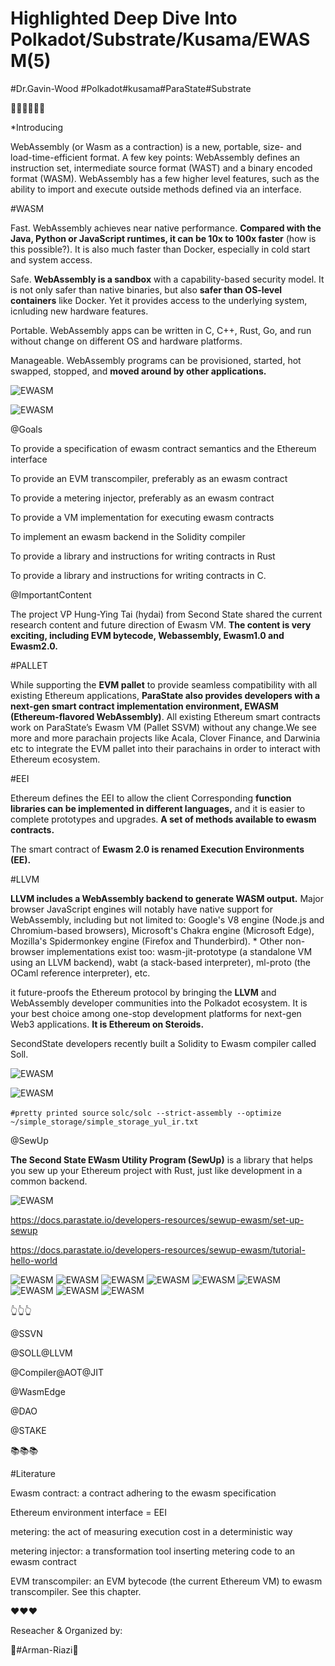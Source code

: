 # Highlighted Deep Dive Into Polkadot/Substrate/Kusama/EWASM(5)

#Dr.Gavin-Wood #Polkadot#kusama#ParaState#Substrate

👩‍🏫👩‍🏫👩‍🏫

*Introducing

WebAssembly (or Wasm as a contraction) is a new, portable, size- and load-time-efficient format. A few key points: WebAssembly defines an instruction set, intermediate source format (WAST) and a binary encoded format (WASM). WebAssembly has a few higher level features, such as the ability to import and execute outside methods defined via an interface.

#WASM

Fast. WebAssembly achieves near native performance. **Compared with the Java, Python or JavaScript runtimes, it can be 10x to 100x faster** (how is this possible?). It is also much faster than Docker, especially in cold start and system access.

Safe. **WebAssembly is a sandbox** with a capability-based security model. It is not only safer than native binaries, but also **safer than OS-level containers** like Docker. Yet it provides access to the underlying system, icnluding new hardware features.

Portable. WebAssembly apps can be written in C, C++, Rust, Go, and run without change on different OS and hardware platforms.

Manageable. WebAssembly programs can be provisioned, started, hot swapped, stopped, and **moved around by other applications.**


![EWASM](https://cdn.rcimg.net/arman-riazi-science/591674c4/c73b32d67af1318276dd9888e75c8ca8.png)

![EWASM](https://cdn.rcimg.net/arman-riazi-science/591674c4/070dd66796872ae6e3dc63c77176a748.png)


@Goals

To provide a specification of ewasm contract semantics and the Ethereum interface

To provide an EVM transcompiler, preferably as an ewasm contract

To provide a metering injector, preferably as an ewasm contract

To provide a VM implementation for executing ewasm contracts

To implement an ewasm backend in the Solidity compiler

To provide a library and instructions for writing contracts in Rust

To provide a library and instructions for writing contracts in C.

@ImportantContent

The project VP Hung-Ying Tai (hydai) from Second State shared the current research content and future direction of Ewasm VM. **The content is very exciting, including EVM bytecode, Webassembly, Ewasm1.0 and Ewasm2.0.**

#PALLET

While supporting the **EVM pallet** to provide seamless compatibility with all existing Ethereum applications, **ParaState also provides developers with a next-gen smart contract implementation environment, EWASM (Ethereum-flavored WebAssembly)**. All existing Ethereum smart contracts work on ParaState’s Ewasm VM (Pallet SSVM) without any change.We see more and more parachain projects like Acala, Clover Finance, and Darwinia etc to integrate the EVM pallet into their parachains in order to interact with Ethereum ecosystem.

#EEI

Ethereum defines the EEI to allow the client Corresponding **function libraries can be implemented in different languages,** and it is easier to complete prototypes and upgrades. **A set of methods available to ewasm contracts.**

The smart contract of **Ewasm 2.0 is renamed Execution Environments (EE).**

#LLVM 

**LLVM includes a WebAssembly backend to generate WASM output.** Major browser JavaScript engines will notably have native support for WebAssembly, including but not limited to: Google's V8 engine (Node.js and Chromium-based browsers), Microsoft's Chakra engine (Microsoft Edge), Mozilla's Spidermonkey engine (Firefox and Thunderbird). * Other non-browser implementations exist too: wasm-jit-prototype (a standalone VM using an LLVM backend), wabt (a stack-based interpreter), ml-proto (the OCaml reference interpreter), etc.

it future-proofs the Ethereum protocol by bringing the **LLVM** and WebAssembly developer communities into the Polkadot ecosystem. It is your best choice among one-stop development platforms for next-gen Web3 applications. **It is Ethereum on Steroids.**

SecondState developers recently built a Solidity to Ewasm compiler called Soll.

 
![EWASM](https://cdn.rcimg.net/arman-riazi-science/591674c4/b7c9671dd8b831841383864f615382e4.png)

![EWASM](https://cdn.rcimg.net/arman-riazi-science/591674c4/54616ed0162c79fb98ff115bf19525c1.png)

```#pretty printed source```
```solc/solc --strict-assembly --optimize ~/simple_storage/simple_storage_yul_ir.txt```


@SewUp

**The Second State EWasm Utility Program (SewUp)** is a library that helps you sew up your Ethereum project with Rust, just like development in a common backend. 

 ![EWASM](https://cdn.rcimg.net/arman-riazi-science/591674c4/abef4b5add46893a5c5be2fb268b62d2.png)


https://docs.parastate.io/developers-resources/sewup-ewasm/set-up-sewup

https://docs.parastate.io/developers-resources/sewup-ewasm/tutorial-hello-world

![EWASM](https://cdn.rcimg.net/arman-riazi-science/591674c4/e120f04193d2f6aed497d0d10a40224e.png)
![EWASM](https://cdn.rcimg.net/arman-riazi-science/591674c4/90ad2987d86671619e2d1bf735dd5e72.png)
![EWASM](https://cdn.rcimg.net/arman-riazi-science/591674c4/d91df8b7d7070ab7f89c24b3cd55fdca.png)
![EWASM](https://cdn.rcimg.net/arman-riazi-science/591674c4/be4efe44a8ae3e6bbcc280391474df13.png)
![EWASM](https://cdn.rcimg.net/arman-riazi-science/591674c4/50949cc1c0fd9fb462cb58a13f8eec63.png)
![EWASM](https://cdn.rcimg.net/arman-riazi-science/591674c4/ca5ffce8589408fbb9e6be6333fea98a.png)
![EWASM](https://cdn.rcimg.net/arman-riazi-science/591674c4/ab9c3bebfeb31b6343c3ed68edb758bd.png)
![EWASM](https://cdn.rcimg.net/arman-riazi-science/591674c4/d52c2ff932d4582064f7257deac68339.png)
![EWASM](https://cdn.rcimg.net/arman-riazi-science/591674c4/0a07bafd67a57de724abcc47659e9f5d.png)

👆👆👆

@SSVN

@SOLL@LLVM

@Compiler@AOT@JIT

@WasmEdge

@DAO

@STAKE

📚📚📚

#Literature

Ewasm contract: a contract adhering to the ewasm specification

Ethereum environment interface = EEI

metering: the act of measuring execution cost in a deterministic way

metering injector: a transformation tool inserting metering code to an ewasm contract

EVM transcompiler: an EVM bytecode (the current Ethereum VM) to ewasm transcompiler. See this chapter.

❤️❤️❤️

Reseacher & Organized by:

🙏#Arman-Riazi🤝 

 

 

 

 

 

